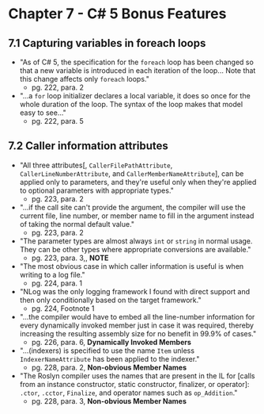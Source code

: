 # Chapter 7 - C# 5 Bonus Features

## 7.1 Capturing variables in foreach loops

- "As of C# 5, the specification for the `foreach` loop has been changed so that a new variable is introduced in each iteration of the loop... Note that this change affects only `foreach` loops."
  - pg. 222, para. 2
- "...a `for` loop initializer declares a local variable, it does so once for the whole duration of the loop. The syntax of the loop makes that model easy to see..."
  - pg. 222, para. 5

## 7.2 Caller information attributes

- "All three attributes[, `CallerFilePathAttribute`, `CallerLineNumberAttribute`, and `CallerMemberNameAttribute`], can be applied only to parameters, and they're useful only when they're applied to optional parameters with appropriate types."
  - pg. 223, para. 2
- "...if the call site can't provide the argument, the compiler will use the current file, line number, or member name to fill in the argument instead of taking the normal default value."
  - pg. 223, para. 2
- "The parameter types are almost always `int` or `string` in normal usage. They can be other types where appropriate conversions are available."
  - pg. 223, para. 3,, **NOTE**
- "The most obvious case in which caller information is useful is when writing to a log file."
  - pg. 224, para. 1
- "NLog was the only logging framework I found with direct support and then only conditionally based on the target framework."
  - pg. 224, Footnote 1
- "...the compiler would have to embed all the line-number information for every dynamically invoked member just in case it was required, thereby increasing the resulting assembly size for no benefit in 99.9% of cases."
  - pg. 226, para. 6, **Dynamically Invoked Members**
- "...(indexers) is specified to use the name `Item` unless `IndexerNameAttribute` has been applied to the indexer."
  - pg. 228, para. 2, **Non-obvious Member Names**
- "The Roslyn compiler uses the names that are present in the IL for [calls from an instance constructor, static constructor, finalizer, or operator]: `.ctor`, `.cctor`, `Finalize`, and operator names such as `op_Addition`."
  - pg. 228, para. 3, **Non-obvious Member Names**
